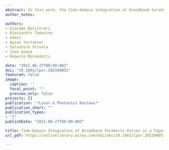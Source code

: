```yaml
---
abstract: In this work, the time-domain integration of broadband terahertz (THz) pulses via a tapered two-wire waveguide (TTWWG) is reported. Such a guiding structure consists of two metallic wires separated by a variable air gap that shrinks down to a subwavelength size as the movement takes from the waveguide input to its output. It is shown that while an input THz pulse propagates toward the subwavelength output gap, it is reshaped into its first-order time integral waveform. In order to prove the TTWWG time integration functionality, the THz pulse is detected directly within the output gap of the waveguide, so as to prevent the outcoupling diffraction from altering the shape of the time-integrated THz transient. Since the time-domain integration is due to the tight geometrical confinement of the THz radiation in a subwavelength gap volume, the TTWWG operational spectral range can easily be tuned by judiciously changing both the output gap size and the tapering angle. The results lead to the physical realization of a broadband, analog THz time integrator device, which is envisioned to serve as a key building block for the implementation of complex and ultrahigh-speed analog signal processing operations in THz communication systems.
author_notes:

authors:
- Giacomo Balistreri
- Alessandro Tomasino
- admin
- Aycan Yurtsever
- Salvatore Stivala
- Jose Azana
- Roberto Morandotti

date: "2021-06-27T00:00:00Z"
doi: "10.1002/lpor.202100051"
featured: false
image:
  caption: ''
  focal_point: ""
  preview_only: false
projects: []
publication: '*Laser & Photonics Reviews*'
publication_short: ""
publication_types:
- "2"
publishDate: "2021-06-27T00:00:00Z"

title: Time-Domain Integration of Broadband Terahertz Pulses in a Tapered Two-Wire Waveguide
url_pdf: https://onlinelibrary.wiley.com/doi/abs/10.1002/lpor.202100051

---
```

